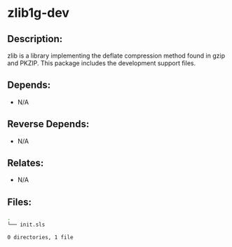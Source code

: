 # zlib1g-dev

## Description:

zlib is a library implementing the deflate compression method found in gzip and PKZIP.  This package includes the development support files.

## Depends:

  -  N/A

## Reverse Depends:

  -  N/A

## Relates:

  -  N/A

## Files:

```bash
.
└── init.sls

0 directories, 1 file
```
